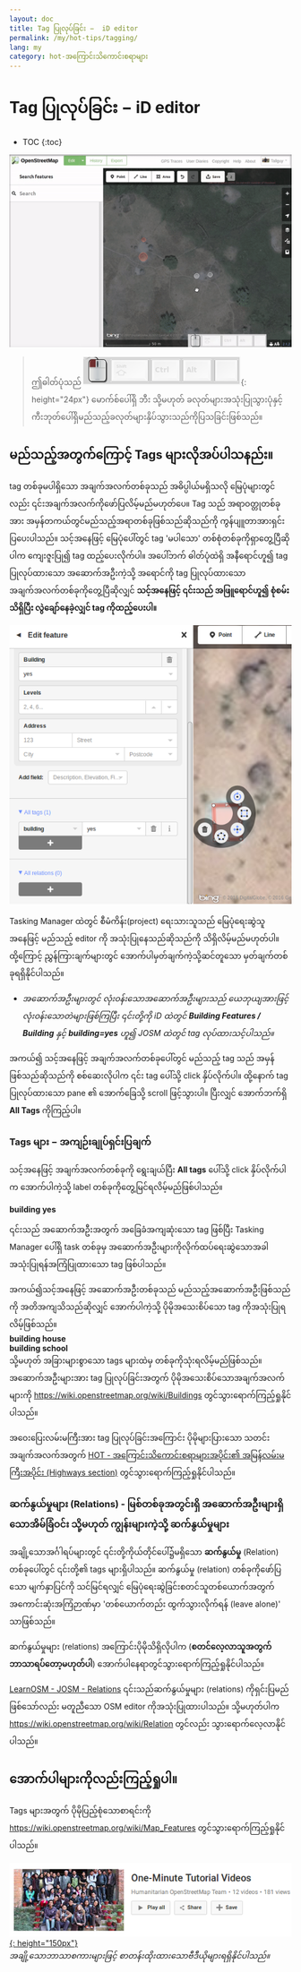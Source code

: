 ```yaml
---
layout: doc
title: Tag ပြုလုပ်ခြင်း −  iD editor
permalink: /my/hot-tips/tagging/
lang: my
category: hot-အကြောင်းသိကောင်းစရာများ
---
```


Tag ပြုလုပ်ခြင်း −  iD editor
============

- TOC
{:toc}

![tagging][]

> ဤဓါတ်ပုံသည် ![keymon]{: height="24px"} မောက်စ်ပေါ်ရှိ ဘီး သို့မဟုတ် ခလုတ်များအသုံးပြုသွားပုံနှင့် ကီးဘုတ်ပေါ်ရှိမည်သည့်ခလုတ်များနှိပ်သွားသည်ကိုပြသခြင်းဖြစ်သည်။  

မည်သည့်အတွက်ကြောင့် Tags များလိုအပ်ပါသနည်း။
-------------------

tag တစ်ခုမပါရှိသော အချက်အလက်တစ်ခုသည် အဓိပ္ပါယ်မရှိသလို မြေပုံများတွင်လည်း ၎င်းအချက်အလက်ကိုဖော်ပြလိမ့်မည်မဟုတ်ပေ။ Tag သည် အရာဝတ္တုတစ်ခုအား အမှန်တကယ်တွင်မည်သည့်အရာတစ်ခုဖြစ်သည်ဆိုသည်ကို ကွန်ပျူတာအားရှင်းပြပေးပါသည်။ သင့်အနေဖြင့် မြေပုံပေါ်တွင် tag 'မပါသော' တစ်စုံတစ်ခုကိုရှာတွေ့ပြီဆိုပါက ကျေးဇူးပြု၍ tag ထည့်ပေးလိုက်ပါ။ အပေါ်ဘက် ဓါတ်ပုံထဲရှိ အနီရောင်ဟူ၍ tag ပြုလုပ်ထားသော အဆောက်အဦးကဲ့သို့ အရောင်ကို tag ပြုလုပ်ထားသော အချက်အလက်တစ်ခုကိုတွေ့ပြီဆိုလျှင် **သင့်အနေဖြင့် ၎င်းသည် အဖြူရောင်ဟူ၍ စုံစမ်းသိရှိပြီး လွဲချော်နေခဲ့လျှင် tag ကိုထည့်ပေးပါ။**  

![tagged-building][]  

Tasking Manager ထဲတွင် စီမံကိန်း(project) ရေးသားသူသည် မြေပုံရေးဆွဲသူအနေဖြင့် မည်သည့် editor ကို အသုံးပြုနေသည်ဆိုသည်ကို သိရှိလိမ့်မည်မဟုတ်ပါ။ ထို့ကြောင့် ညွှန်ကြားချက်များတွင် အောက်ပါမှတ်ချက်ကဲ့သို့ဆင်တူသော မှတ်ချက်တစ်ခုရရှိနိုင်ပါသည်။  

- *အဆောက်အဦးများတွင် လုံးဝန်းသောအဆောက်အဦးများသည် ယေဘုယျအားဖြင့် လုံးဝန်းသောတဲများဖြစ်ကြပြီး ၎င်းတို့ကို iD ထဲတွင် **Building Features / Building** နှင့် **building=yes** ဟူ၍ JOSM ထဲတွင် tag လုပ်ထားသင့်ပါသည်။*  

အကယ်၍ သင့်အနေဖြင့် အချက်အလက်တစ်ခုပေါ်တွင် မည်သည့် tag သည် အမှန်ဖြစ်သည်ဆိုသည်ကို စစ်ဆေးလိုပါက ၎င်း tag ပေါ်သို့ click နှိပ်လိုက်ပါ။ ထို့နောက် tag ပြုလုပ်ထားသော pane ၏ အောက်ခြေသို့ scroll ဖြင့်သွားပါ။ ပြီးလျှင် အောက်ဘက်ရှိ **All Tags** ကိုကြည့်ပါ။

### Tags များ −  အကျဉ်းချုပ်ရှင်းပြချက် ###

သင့်အနေဖြင့် အချက်အလက်တစ်ခုကို ရွေးချယ်ပြီး **All tags** ပေါ်သို့ click နှိပ်လိုက်ပါက အောက်ပါကဲ့သို့ label တစ်ခုကိုတွေ့မြင်ရလိမ့်မည်ဖြစ်ပါသည်။  

**building    yes**  

၎င်းသည် အဆောက်အဦးအတွက် အခြေခံအကျဆုံးသော tag ဖြစ်ပြီး Tasking Manager ပေါ်ရှိ task တစ်ခုမှ အဆောက်အဦးများကိုလိုက်ထပ်ရေးဆွဲသောအခါ အသုံးပြုရန်အကြံပြုထားသော tag ဖြစ်ပါသည်။  

အကယ်၍သင့်အနေဖြင့် အဆောက်အဦးတစ်ခုသည် မည်သည့်အဆောက်အဦးဖြစ်သည်ကို အတိအကျသိသည်ဆိုလျှင် အောက်ပါကဲ့သို့ ပိုမိုအသေးစိပ်သော tag ကိုအသုံးပြုရလိမ့်ဖြစ်သည်။  
  **building   house**  
  **building   school**  
သို့မဟုတ် အခြားများစွာသော tags များထဲမှ တစ်ခုကိုသုံးရလိမ့်မည်ဖြစ်သည်။ အဆောက်အဦးများအား tag ပြုလုပ်ခြင်းအတွက် ပိုမိုအသေးစိပ်သောအချက်အလက်များကို <https://wiki.openstreetmap.org/wiki/Buildings> တွင်သွားရောက်ကြည့်ရှုနိုင်ပါသည်။  

အဝေးပြေးလမ်းမကြီးအား tag ပြုလုပ်ခြင်းအကြောင်း ပိုမိုများပြားသော သတင်းအချက်အလက်အတွက် [HOT - အကြောင်းသိကောင်းစရာများအပိုင်း၏ အမြန်လမ်းမကြီးအပိုင်း (Highways section)](/my/hot-tips/highways/) တွင်သွားရောက်ကြည့်ရှုနိုင်ပါသည်။  

### ဆက်နွယ်မှုများ (Relations) - မြစ်တစ်ခုအတွင်းရှိ အဆောက်အဦးများရှိသောအိမ်ခြံဝင်း သို့မဟုတ် ကျွန်းများကဲ့သို့ ဆက်နွယ်မှုများ ###

အချို့သောအင်္ဂါရပ်များတွင် ၎င်းတို့ကိုယ်တိုင်ပေါ်၌မရှိသော **ဆက်နွယ်မှု** (Relation) တစ်ခုပေါ်တွင် ၎င်းတို့၏ tags များရှိပါသည်။ ဆက်နွယ်မှု (relation) တစ်ခုကိုဖော်ပြသော မျက်နှာပြင်ကို သင်မြင်ရလျှင် မြေပုံရေးဆွဲခြင်းစတင်သူတစ်ယောက်အတွက် အကောင်းဆုံးအကြံဉာဏ်မှာ 'တစ်ယောက်တည်း ထွက်သွားလိုက်ရန် (leave alone)' သာဖြစ်သည်။  

ဆက်နွယ်မှုများ (relations) အကြောင်းပိုမိုသိရှိလိုပါက (**စတင်လေ့လာသူအတွက် ဘာသာရပ်တော့မဟုတ်ပါ**) အောက်ပါနေရာတွင်သွားရောက်ကြည့်ရှုနိုင်ပါသည်။  

[LearnOSM - JOSM - Relations](/my/josm/josm-relations/) ၎င်းသည်ဆက်နွယ်မှုများ (relations) ကိုရှင်းပြမည်ဖြစ်သော်လည်း မတူညီသော OSM editor ကိုအသုံးပြုထားပါသည်။ သို့မဟုတ်ပါက   
https://wiki.openstreetmap.org/wiki/Relation တွင်လည်း သွားရောက်လေ့လာနိုင်ပါသည်။

အောက်ပါများကိုလည်းကြည့်ရှုပါ။  
---------

Tags များအတွက် ပိုမိုပြည့်စုံသောစာရင်းကို <https://wiki.openstreetmap.org/wiki/Map_Features> တွင်သွားရောက်ကြည့်ရှုနိုင်ပါသည်။  

[![one-mnute-tutorial-videos]{: height="150px"}](https://www.youtube.com/playlist?list=PLb9506_-6FMHZ3nwn9heri3xjQKrSq1hN "Humanitarian OpenStreetMap Team - One minute Tutorial Videos")  
*အချို့သောဘာသာစကားများဖြင့် စာတန်းထိုးထားသောဗီဒီယိုများရရှိနိုင်ပါသည်။*  





[tagging]:/images/hot-tips/tagging.gif
[keymon]:/images/hot-tips/keymon.png
[tagged-building]:/images/hot-tips/tagged-building.png
[one-mnute-tutorial-videos]: /images/hot-tips/one-mnute-tutorial-videos.png "Humanitarian OpenStreetMap Team One-Minute Tutorial Videos"